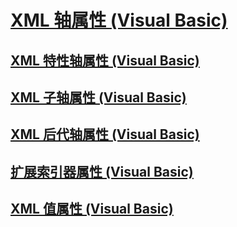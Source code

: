 # [XML 轴属性 (Visual Basic)](xml-axis-properties.md)
## [XML 特性轴属性 (Visual Basic)](xml-attribute-axis-property.md)
## [XML 子轴属性 (Visual Basic)](xml-child-axis-property.md)
## [XML 后代轴属性 (Visual Basic)](xml-descendant-axis-property.md)
## [扩展索引器属性 (Visual Basic)](extension-indexer-property.md)
## [XML 值属性 (Visual Basic)](xml-value-property.md)
